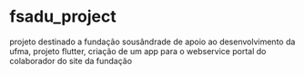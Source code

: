 # fsadu_project
projeto destinado a fundação sousândrade de apoio ao desenvolvimento da ufma, projeto flutter, criação de um app para o webservice portal do colaborador do site da fundação
